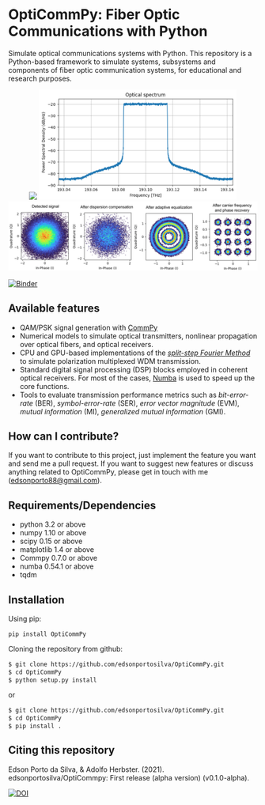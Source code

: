 # OptiCommPy: Fiber Optic Communications with Python

Simulate optical communications systems with Python. This repository is a Python-based framework to simulate systems, subsystems and components of fiber optic communication systems, for educational and research purposes.
<p align="center">
<img class="center" src="https://github.com/edsonportosilva/OptiCommPy/blob/main/figures/eyeDisp.gif" width="400">  <img class="center" src="https://github.com/edsonportosilva/OptiCommPy/blob/main/figures/40GOOK_spectrum.jpg" width="400">

<img src="https://github.com/edsonportosilva/OptiCommPy/blob/main/figures/DSP.jpg" width="800">

</p>

[![Binder](https://mybinder.org/badge_logo.svg)](https://mybinder.org/v2/gh/edsonportosilva/OptiCommpy-public/HEAD?urlpath=lab)

## Available features

* QAM/PSK signal generation with [CommPy](https://github.com/veeresht/CommPy)
* Numerical models to simulate optical transmitters, nonlinear propagation over optical fibers, and optical receivers.
* CPU and GPU-based implementations of the [*split-step Fourier Method*](https://en.wikipedia.org/wiki/Split-step_method) to simulate polarization multiplexed WDM transmission.
* Standard digital signal processing (DSP) blocks employed in coherent optical receivers. For most of the cases, [Numba](https://numba.pydata.org/) is used to speed up the core functions.
* Tools to evaluate transmission performance metrics such as *bit-error-rate* (BER), *symbol-error-rate* (SER), *error vector magnitude* (EVM), *mutual information* (MI), *generalized mutual information* (GMI).


## How can I contribute?

If you want to contribute to this project, just implement the feature you want and send me a pull request. If you want to suggest new features or discuss anything related to OptiCommPy, please get in touch with me (edsonporto88@gmail.com).

## Requirements/Dependencies

- python 3.2 or above
- numpy 1.10 or above
- scipy 0.15 or above
- matplotlib 1.4 or above
- Commpy 0.7.0 or above
- numba 0.54.1 or above
- tqdm

## Installation

Using pip:

```
pip install OptiCommPy
```

Cloning the repository from github:

```
$ git clone https://github.com/edsonportosilva/OptiCommPy.git
$ cd OptiCommPy
$ python setup.py install
```
or 

```
$ git clone https://github.com/edsonportosilva/OptiCommPy.git
$ cd OptiCommPy
$ pip install .
```

## Citing this repository

Edson Porto da Silva, & Adolfo Herbster. (2021). edsonportosilva/OptiCommpy: First release (alpha version) (v0.1.0-alpha).

[![DOI](https://zenodo.org/badge/DOI/10.5281/zenodo.5668218.svg)](https://doi.org/10.5281/zenodo.5668218)
